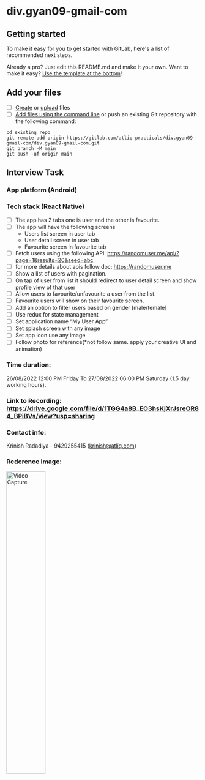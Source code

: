 # div.gyan09-gmail-com



## Getting started

To make it easy for you to get started with GitLab, here's a list of recommended next steps.

Already a pro? Just edit this README.md and make it your own. Want to make it easy? [Use the template at the bottom](#editing-this-readme)!

## Add your files

- [ ] [Create](https://docs.gitlab.com/ee/user/project/repository/web_editor.html#create-a-file) or [upload](https://docs.gitlab.com/ee/user/project/repository/web_editor.html#upload-a-file) files
- [ ] [Add files using the command line](https://docs.gitlab.com/ee/gitlab-basics/add-file.html#add-a-file-using-the-command-line) or push an existing Git repository with the following command:

```
cd existing_repo
git remote add origin https://gitlab.com/atliq-practicals/div.gyan09-gmail-com/div.gyan09-gmail-com.git
git branch -M main
git push -uf origin main
```

## Interview Task

### App platform (Android)

### Tech stack (React Native)

- [ ] The app has 2 tabs one is user and the other is favourite.
- [ ] The app will have the following screens
    - Users list screen in user tab
    - User detail screen in user tab
    - Favourite screen in favourite tab
- [ ] Fetch users using the following API:  https://randomuser.me/api/?page=1&results=20&seed=abc
- [ ] for more details about apis follow doc: https://randomuser.me
- [ ] Show a list of users with pagination.
- [ ] On tap of user from list it should redirect to user detail screen and show profile view of that user
- [ ] Allow users to favourite/unfavourite a user from the list.
- [ ] Favourite users will show on their favourite screen.
- [ ] Add an option to filter users based on gender [male/female]
- [ ] Use redux for state management 
- [ ] Set application name “My User App”
- [ ] Set splash screen with any image 
- [ ] Set app icon use any image
- [ ] Follow photo for reference(*not follow same. apply your creative UI and animation)

### Time duration: 

26/08/2022 12:00 PM Friday To 27/08/2022 06:00 PM Saturday (1.5 day working hours).
### Link to Recording: https://drive.google.com/file/d/1TGG4a8B_EO3hsKjXrJsreOR84_BPiBVs/view?usp=sharing
### Contact info:
Krinish Radadiya - 9429255415 (krinish@atliq.com)


### Rederence Image:

  <img alt="Video Capture" src="https://iili.io/rLvQpI.png" width="45%">

